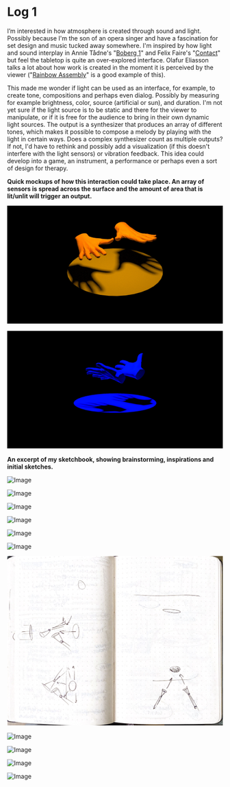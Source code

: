 # Log 1

I’m interested in how atmosphere is created through sound and light. Possibly because I'm the son of an opera singer and have a fascination for set design and music tucked away somewhere. I'm inspired by how light and sound interplay in Annie Tådne's "[Boberg 1](https://tadne.se/performance/boberg-1/)" and Felix Faire's "[Contact](https://felixfaire.com/project/contact)" but feel the tabletop is quite an over-explored interface. Olafur Eliasson talks a lot about how work is created in the moment it is perceived by the viewer ("[Rainbow Assembly](https://olafureliasson.net/archive/artwork/WEK110117/rainbow-assembly)" is a good example of this).

This made me wonder if light can be used as an interface, for example, to create tone, compositions and perhaps even dialog. Possibly by measuring for example brightness, color, source (artificial or sun), and duration. I'm not yet sure if the light source is to be static and there for the viewer to manipulate, or if it is free for the audience to bring in their own dynamic light sources. The output is a synthesizer that produces an array of different tones, which makes it possible to compose a melody by playing with the light in certain ways. Does a complex synthesizer count as multiple outputs? If not, I'd have to rethink and possibly add a visualization (if this doesn't interfere with the light sensors) or vibration feedback. This idea could develop into a game, an instrument, a performance or perhaps even a sort of design for therapy.

**Quick mockups of how this interaction could take place. An array of sensors is spread across the surface and the amount of area that is lit/unlit will trigger an output.**

![Image](render-1.jpg)

![Image](render-2.jpg)

**An excerpt of my sketchbook, showing brainstorming, inspirations and initial sketches.**

![Image](scan-002.png)

![Image](scan-003.png)

![Image](scan-004.png)

![Image](scan-005.png)

![Image](scan-006.png)

![Image](scan-007.png)

![Image](scan-008.png)

![Image](scan-009.png)

![Image](scan-010.png)

![Image](scan-011.png)

![Image](scan-012.png)
